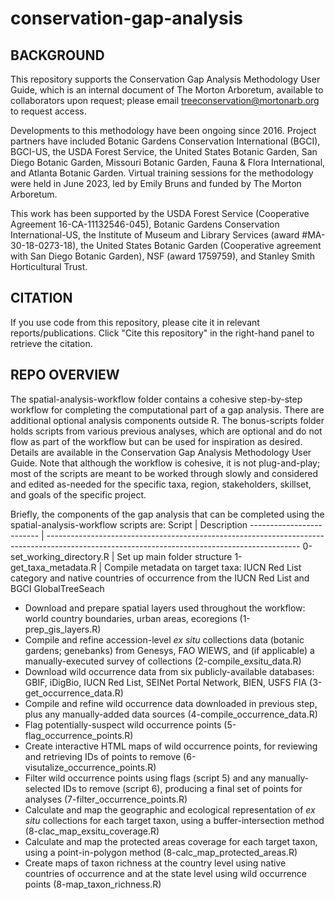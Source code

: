 # conservation-gap-analysis

## BACKGROUND

This repository supports the Conservation Gap Analysis Methodology User Guide, which is an internal document of The Morton Arboretum, available to collaborators upon request; please email treeconservation@mortonarb.org to request access. 

Developments to this methodology have been ongoing since 2016. Project partners have included Botanic Gardens Conservation International (BGCI), BGCI-US, the USDA Forest Service, the United States Botanic Garden, San Diego Botanic Garden, Missouri Botanic Garden, Fauna & Flora International, and Atlanta Botanic Garden. Virtual training sessions for the methodology were held in June 2023, led by Emily Bruns and funded by The Morton Arboretum.

This work has been supported by the USDA Forest Service (Cooperative Agreement 16-CA-11132546-045), Botanic Gardens Conservation International-US, the Institute of Museum and Library Services (award #MA-30-18-0273-18), the United States Botanic Garden (Cooperative agreement with San Diego Botanic Garden), NSF (award 1759759), and Stanley Smith Horticultural Trust.

## CITATION

If you use code from this repository, please cite it in relevant reports/publications. Click "Cite this repository" in the right-hand panel to retrieve the citation.

## REPO OVERVIEW

The spatial-analysis-workflow folder contains a cohesive step-by-step workflow for completing the computational part of a gap analysis. There are additional optional analysis components outside R. The bonus-scripts folder holds scripts from various previous analyses, which are optional and do not flow as part of the workflow but can be used for inspiration as desired. Details are available in the Conservation Gap Analysis Methodology User Guide. Note that although the workflow is cohesive, it is not plug-and-play; most of the scripts are meant to be worked through slowly and considered and edited as-needed for the specific taxa, region, stakeholders, skillset, and goals of the specific project.

Briefly, the components of the gap analysis that can be completed using the spatial-analysis-workflow scripts are:
Script                    | Description
------------------------- | ---------------------------------------------------------------------------------------------------------------------------------------------
0-set_working_directory.R | Set up main folder structure
1-get_taxa_metadata.R     | Compile metadata on target taxa: IUCN Red List category and native countries of occurrence from the IUCN Red List and BGCI GlobalTreeSeach

* Download and prepare spatial layers used throughout the workflow: world country boundaries, urban areas, ecoregions (1-prep_gis_layers.R)
* Compile and refine accession-level *ex situ* collections data (botanic gardens; genebanks) from Genesys, FAO WIEWS, and (if applicable) a manually-executed survey of collections (2-compile_exsitu_data.R)
* Download wild occurrence data from six publicly-available databases: GBIF, iDigBio, IUCN Red List, SEINet Portal Network, BIEN, USFS FIA (3-get_occurrence_data.R)
* Compile and refine wild occurrence data downloaded in previous step, plus any manually-added data sources (4-compile_occurrence_data.R) 
* Flag potentially-suspect wild occurrence points (5-flag_occurrence_points.R)
* Create interactive HTML maps of wild occurrence points, for reviewing and retrieving IDs of points to remove (6-visutalize_occurrence_points.R)
* Filter wild occurrence points using flags (script 5) and any manually-selected IDs to remove (script 6), producing a final set of points for analyses (7-filter_occurrence_points.R)
* Calculate and map the geographic and ecological representation of *ex situ* collections for each target taxon, using a buffer-intersection method (8-clac_map_exsitu_coverage.R)
* Calculate and map the protected areas coverage for each target taxon, using a point-in-polygon method (8-calc_map_protected_areas.R)
* Create maps of taxon richness at the country level using native countries of occurrence and at the state level using wild occurrence points (8-map_taxon_richness.R)

